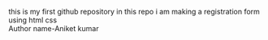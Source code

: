 this is my first github repository
in this repo i  am making a registration form using html css
<br>
Author name-Aniket kumar
